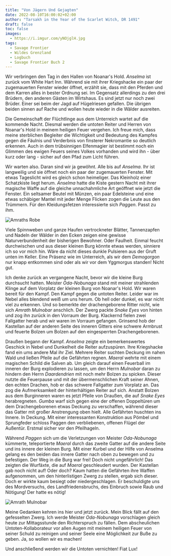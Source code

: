 ```yaml
---
title: "Von Jägern Und Gejagten"
date: 2022-08-10T16:00:02+02:00
author: "Tarsakh in the Year of the Scarlet Witch, DR 1491"
draft: false
toc: false
images:
  - https://i.imgur.com/yNOjglH.jpg
tags: 
  - Savage Frontier
  - Wildes Grenzland
  - Logbuch
  - Savage Frontier Buch 2
---
```


Wir verbringen den Tag in den Hallen von Noanar's Hold. _Anselma_ ist zurück vom White Hart Inn. Während sie mit ihrer Kriegshacke ein paar der zugemauerten Fenster wieder öffnet, erzählt sie, dass mit den Pferden und dem Karren alles in bester Ordnung sei. Im Gegensatz allerdings zu den drei Brüdern, den anderen Gästen im Wirtshaus. Es sind jetzt nur noch zwei Brüder. Einer sei beim der Jagd auf Hügelriesen gefallen. Die übrigen beiden sinnen auf Rache und wollen heute wieder in die Wälder ausreiten.

Die Gemeinschaft der Flüchtlinge aus dem Unterreich wartet auf die kommende Nacht. Diesmal werden die untoten Reiter und Herren von Noanar's Hold in meinem heiligen Feuer vergehen. Ich freue mich, dass meine sterblichen Begleiter die Wichtigkeit und Bedeutung des Kampfes gegen die Fäulnis und Verderbnis von finsterer Nekromantie so deutlich erkennen. Auch in dem trübsinnigen Elfenmagier ist bestimmt noch ein Glimmen des ewigen Feuers seines Volkes vorhanden und wird ihn - über kurz oder lang - sicher auf den Pfad zum Licht führen.

Wir warten also. Daran sind wir ja gewöhnt. Alle bis auf _Anselma_. Ihr ist langweilig und sie öffnet noch ein paar der zugemauerten Fenster. Mit etwas Tageslicht wird es gleich schon heimeliger. Das Kleinholz einer Schatzkiste liegt herum. _Anselma_ hatte die Kiste gestern Nacht mit ihrer magische Waffe auf die gleiche unnachahmliche Art geöffnet wie jetzt die Fenster. Ein seltsamer Beutel mit Münzen, ein paar Edelsteine und eine etwas schäbiger Mantel mit jeder Menge Flicken zogen die Leute aus den Trümmern. Für den Kleidungsfetzen interessierte sich _Paggen_. Passt zu ihm.

![Amraths Robe](https://i.imgur.com/7WfZJ9Z.png)

Viele Spinnweben und ganze Haufen vertrockneter Blätter, Tannenzapfen und Nadeln der Wälder in den Ecken zeigen eine gewisse Naturverbundenheit der bisherigen Bewohner. Oder Faulheit. Einmal feucht durchwischen und aus dieser kleinen Burg könnte etwas werden, sinniere ich so vor mich hin. Wäre da nicht dieses dunkle Pulsieren aus der Gruft unten im Keller. Eine Präsenz wie im Unterreich, als wir dem _Demogorgon_ nur knapp entkommen sind oder als wir vor dem Yggmorgus standen! Nicht gut.

Ich denke zurück an vergangene Nacht, bevor wir die kleine Burg durchsucht hatten. Meister _Oda-Nobunaga_ stand mit meiner strahlenden Klinge auf dem Vorplatz der kleinen Burg von Noanar's Hold. Wir waren bereit für den Kampf. Den Kampf gegen die untoten Reiter. Leider war im Nebel alles blendend weiß um uns herum. Ob hell oder dunkel, es war nicht viel zu erkennen. Und so bemerkte der drachengeborene Ritter nicht, wie sich _Amrath Mulnobar_ anschlich. Der Zwerg packte _Snake Eyes_ von hinten und zog ihn zurück in den Vorraum der Burg. Klackernd fielen zwei Fallgatter herab und wir waren im Vorraum gefangen. Grinsend hob der Kastellan auf der anderen Seite des inneren Gitters eine schwere Armbrust und feuerte Bolzen um Bolzen auf den eingesperrten Drachengeborenen.

Draußen begann der Kampf. _Anselma_ zeigte ein bemerkenswertes Geschick in Nebel und Dunkelheit die Reiter aufzuspüren. Ihre Kriegshacke fand ein ums andere Mal ihr Ziel. Mehrere Reiter suchten Deckung im nahen Wald und ließen Pfeile auf die Gefährten regnen. _Maeral_ wehrte mit einem magischen Schild die Salven ab. Um gleich darauf einen Feuerball im inneren der Burg explodieren zu lassen, um den Herrn _Mulnobar_ daran zu hindern den Herrn _Daardendrien_ mit noch mehr Bolzen zu spicken. Dieser nutzte die Feuerpause und mit der übermenschlichen Kraft seiner Ahnen, den echten Drachen, hob er das schwere Fallgatter zum Vorplatz an. Das zog die Aufmerksamkeit der hinterhältigen Reiter auf sich. Anstatt Bolzen aus dem Burginneren waren es jetzt Pfeile von Draußen, die auf _Snake Eyes_ herabregneten. _Gumba_ warf sich gegen eine der offenen Doppeltüren um dem Drachengeborenen etwas Deckung zu verschaffen, während dieser das Gatter mit großer Anstrengung oben hielt. Alle Gefährten huschten ins Innere. In Deckung. Mit einer interessanten Konstruktion aus Pömbel und Sprungfeder schloss Paggen den verbliebenen, offenen Flügel der Außentür. Erstmal sicher vor den Pfeilhageln.

Während _Paggen_ sich um die Verletzungen von Meister _Oda-Nobunaga_ kümmerte, teleportierte _Maeral_ durch das zweite Gatter auf die andere Seite und ins innere der kleinen Burg. Mit einer Kurbel und der Hilfe von Anselma gelang es den beiden das innere Gatter nach oben zu bewegen und zu befestigen. Der Weg in die Burg war frei! Doch nicht ungefährlich! Das zeigten die Wurfäxte, die auf _Maeral_ geschleudert wurden. Der Kastellan gab noch nicht auf! Oder doch? Kaum hatten die Gefährten ihre Waffen aufgenommen, um den hinterlistigen Zwerg zu stellen, ergab sich dieser. Doch er wirkte kaum besiegt oder niedergeschlagen. Er beschuldigte uns des Mordversuchs, des Landfriedensbruchs, des Einbruch sowie Raub und Nötigung! Der hatte es nötig!

![Amrath Mulnobar](https://i.imgur.com/A2X3wWU.jpg)

Meine Gedanken kehren ins hier und jetzt zurück. Mein Blick fällt auf den gefesselten Zwerg. Ich werde Meister _Oda-Nobunaga_ vorschlagen gleich heute zur Mittagsstunde den Richterspruch zu fällen. Dem abscheulichen Untoten-Kollaborateur vor allen Augen mit meinem heiligen Feuer von seiner Schuld zu reinigen und seiner Seele eine Möglichkeit zur Buße zu geben. Ja, so wollen wir es machen! 

Und anschließend werden wir die Untoten vernichten! Fiat Lux!
